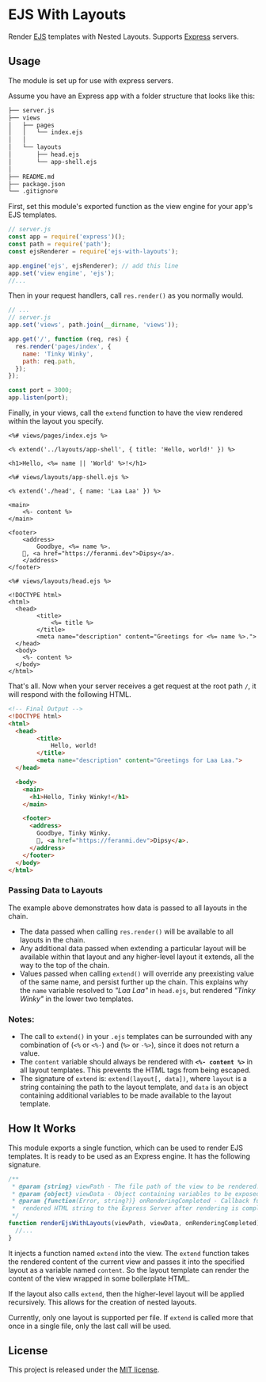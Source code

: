 # EJS With Layouts

Render [EJS][ejs] templates with Nested Layouts. Supports [Express][express] servers.


## Usage
The module is set up for use with express servers.

Assume you have an Express app with a folder structure that looks like this:

```bash
├── server.js
├── views
│   ├── pages
│   │   └── index.ejs
│   │
│   └── layouts
│       ├── head.ejs
│       └── app-shell.ejs
│
├── README.md
├── package.json
└── .gitignore
```

First, set this module's exported function as the view engine for your app's EJS templates.

```js
// server.js
const app = require('express')();
const path = require('path');
const ejsRenderer = require('ejs-with-layouts');

app.engine('ejs', ejsRenderer); // add this line
app.set('view engine', 'ejs');
//...
```

Then in your request handlers, call `res.render()` as you normally would.

```js
// ...
// server.js
app.set('views', path.join(__dirname, 'views'));

app.get('/', function (req, res) {
  res.render('pages/index', {
    name: 'Tinky Winky',
    path: req.path,
  });
});

const port = 3000;
app.listen(port);
```

Finally, in your views, call the `extend` function
to have the view rendered within the layout you specify.

```ejs
<%# views/pages/index.ejs %>

<% extend('../layouts/app-shell', { title: 'Hello, world!' }) %>

<h1>Hello, <%= name || 'World' %>!</h1>
```

```ejs
<%# views/layouts/app-shell.ejs %>

<% extend('./head', { name: 'Laa Laa' }) %>

<main>
	<%- content %>
</main>

<footer>
	<address>
		Goodbye, <%= name %>.
    💖, <a href="https://feranmi.dev">Dipsy</a>.
	</address>
</footer>
```

```ejs
<%# views/layouts/head.ejs %>

<!DOCTYPE html>
<html>
  <head>
		<title>
			<%= title %>
		</title>
		<meta name="description" content="Greetings for <%= name %>.">
  </head>
  <body>
    <%- content %>
  </body>
</html>
```

That's all. Now when your server receives a get request
at the root path `/`, it will respond with the following HTML.

```html
<!-- Final Output -->
<!DOCTYPE html>
<html>
  <head>
		<title>
			Hello, world!
		</title>
		<meta name="description" content="Greetings for Laa Laa.">
  </head>

  <body>
    <main>
      <h1>Hello, Tinky Winky!</h1>
    </main>

    <footer>
      <address>
        Goodbye, Tinky Winky.
        💖, <a href="https://feranmi.dev">Dipsy</a>.
      </address>
    </footer>
  </body>
</html>
```

### Passing Data to Layouts
The example above demonstrates how data is passed to all layouts in the chain.
* The data passed when calling `res.render()` will be available to all layouts in the chain.
* Any additional data passed when extending a particular layout will be available within that layout and any higher-level layout it extends, all the way to the top of the chain.
* Values passed when calling `extend()` will override any preexisting value of the same name, and persist further up the chain. This explains why the `name` variable resolved to _"Laa Laa"_ in `head.ejs`, but rendered _"Tinky Winky"_ in the lower two templates.

### Notes:
* The call to `extend()` in your `.ejs` templates can be surrounded with
any combination of (`<%` or `<%-`) and (`%>` or `-%>`), since it does not return a value.
* The `content` variable should always be rendered with **`<%- content %>`** in all layout templates. This prevents the HTML tags from being escaped.
* The signature of `extend` is: `extend(layout[, data])`, where `layout` is a string containing the path to the layout template, and `data` is an object containing additional variables to be made available to the layout template.


## How It Works
This module exports a single function, which can be used to render EJS templates. It is ready to be used as an Express engine. It has the following signature.

```js
/**
 * @param {string} viewPath - The file path of the view to be rendered.
 * @param {object} viewData - Object containing variables to be exposed to the template(s).
 * @param {function(Error, string?)} onRenderingCompleted - Callback function used to pass the
 *  rendered HTML string to the Express Server after rendering is completed.
 */
function renderEjsWithLayouts(viewPath, viewData, onRenderingCompleted) {
  //...
}
```

It injects a function named `extend` into the view.
The `extend` function takes the rendered content of the current view
and passes it into the specified layout as a variable named `content`.
So the layout template can render the content of the view wrapped in some boilerplate HTML.

If the layout also calls `extend`, then the higher-level layout will be applied recursively.
This allows for the creation of nested layouts.

Currently, only one layout is supported per file.
If `extend` is called more that once in a single file, only the last call will be used.


## License

This project is released under the [MIT license](./LICENSE.txt).


[ejs]: http://ejs.co
[express]: http://expressjs.com

